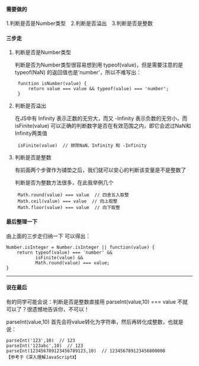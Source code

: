 #### 需要做的
1.判断是否是Number类型　2.判断是否溢出　3.判断是否是整数

#### 三步走
1. 判断是否是Number类型
  
    判断是否为Number类型很容易想到用 typeof(value)，但是需要注意的是 typeof(NaN) 的返回值也是'number'，所以不难写出：

		function isNumber(value) {
			return value === value && typeof(value) === 'number';
		}

2. 判断是否溢出
  
    在JS中有 Infinity 表示正数的无穷大，而又 -Infinity 表示负数的无穷小，而 isFinite(value) 可以正确的判断数字是否在有效范围之内，即它会滤过NaN和Infinity两类值

    	isFinite(value)  // 排除NaN、Infinity 和 -Infinity

3. 判断是否是整数
  
    有前面两个步骤作为铺垫之后，我们就可以安心的判断该变量是不是整数了

    判断是否为整数方法很多，在此我举例几个 

    	Math.round(value) === value  // 四舍五入取整
    	Math.ceil(value) === value  // 向上取整
    	Math.floor(value) === value  // 向下取整

#### 最后整理一下
由上面的三步走归纳一下 可以得出：

	Number.isInteger = Number.isInteger || function(value) {
		return typeof(value) === 'number' &&
			   isFinite(value) &&
			   Math.round(value) === value;
	}

***
#### 说在最后
有的同学可能会说：判断是否是整数直接用 parseInt(value,10) === value 不就可以了？很遗憾地告诉你，不可以！

parseInt(value,10) 首先会将value转化为字符串，然后再转化成整数，也就是说：

	parseInt('123',10)  // 123
	parseInt('123abc',10)  // 123
	parseInt(123456789123456789123,10)  // 123456789123456800000
	【参考于《深入理解JavaScript》】

